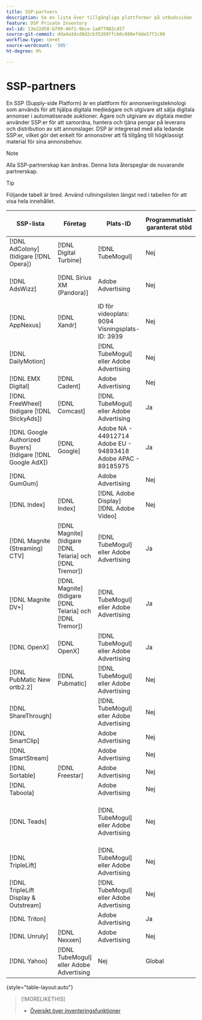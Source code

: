 ```yaml
---
title: SSP-partners
description: Se en lista över tillgängliga plattformar på utbudssidan (SSP) och öppna Exchange-partners.
feature: DSP Private Inventory
exl-id: 13e22d58-b799-46f1-9bce-1a077982c457
source-git-commit: dda4a3dcd8d2cb35269ffcb6c600efdde57f2c90
workflow-type: tm+mt
source-wordcount: '395'
ht-degree: 0%

---
```


# SSP-partners

En SSP (Supply-side Platform) är en plattform för annonseringsteknologi som används för att hjälpa digitala medieägare och utgivare att sälja digitala annonser i automatiserade auktioner. Ägare och utgivare av digitala medier använder SSP:er för att samordna, hantera och tjäna pengar på leverans och distribution av sitt annonslager. DSP är integrerad med alla ledande SSP:er, vilket gör det enkelt för annonsörer att få tillgång till högklassigt material för sina annonsbehov.

>[!NOTE]
>
>Alla SSP-partnerskap kan ändras. Denna lista återspeglar de nuvarande partnerskap.

>[!TIP]
>
>Följande tabell är bred. Använd rullningslisten längst ned i tabellen för att visa hela innehållet.

| SSP-lista | Företag | Plats-ID | Programmatiskt garanterat stöd | Län | Valuta som stöds | Video Desktop | Video Mobile | Video CTV | Display Desktop | Visa mobil | Inbyggd visning | Ljuddator och mobil |
|--- |--- |--- |--- |--- |--- |--- |--- |--- |--- |--- |--- |--- |
| [!DNL AdColony] (tidigare [!DNL Opera]) | [!DNL Digital Turbine] | [!DNL TubeMogul] | Nej | Global | USD | x | x |  | x | x |  |  |
| [!DNL AdsWizz] | [!DNL Sirius XM (Pandora)] | Adobe Advertising | Nej | Global | US-dollar, EUR, GBP |  |  |  |  |  |  | x |
| [!DNL AppNexus] | [!DNL Xandr] | ID för videoplats: 9094<br>Visningsplats-ID: 3939 | Nej | Global | USD | x | x | x | x | x |  |  |
| [!DNL DailyMotion] |  | [!DNL TubeMogul] eller Adobe Advertising | Nej | USA och EMEA | USD, EUR | x | x | x | x | x |  |  |
| [!DNL EMX Digital] | [!DNL Cadent] | Adobe Advertising | Nej | USA/CA | USD | x | x | x | x | x |  |  |
| [!DNL FreeWheel] (tidigare [!DNL StickyAds]) | [!DNL Comcast] | [!DNL TubeMogul] eller Adobe Advertising | Ja | Global | USD, EUR, AUD, GBP | x | x | x |  |  |  |  |
| [!DNL Google Authorized Buyers] (tidigare [!DNL Google AdX]) | [!DNL Google] | Adobe NA - 44912714<br>Adobe EU - 94893418<br>Adobe APAC - 89185975 | Ja | Global | USD, BRL | x | x | x | x | x |  | x |
| [!DNL GumGum] |  | Adobe Advertising | Nej | USA/CA | USD | x | x |  | x | x |  |  |
| [!DNL Index] | [!DNL Index] | [!DNL Adobe Display]<br>[!DNL Adobe Video] | Nej | Global | USD | x | x | x | x | x | | |
| [!DNL Magnite (Streaming) CTV] | [!DNL Magnite] (tidigare [!DNL Telaria] och [!DNL Tremor]) | [!DNL TubeMogul] eller Adobe Advertising | Ja | Global | AUD, USD | x | x | x |  |  |  |  |
| [!DNL Magnite DV+] | [!DNL Magnite] (tidigare [!DNL Telaria] och [!DNL Tremor]) | [!DNL TubeMogul] eller Adobe Advertising | Ja | Global | USD | x | x | x | x | x |  | x |
| [!DNL OpenX] | [!DNL OpenX] | [!DNL TubeMogul] eller Adobe Advertising | Ja | Global | USD | x | x | x | x | x |  |  |
| [!DNL PubMatic New ortb2.2] | [!DNL Pubmatic] | [!DNL TubeMogul] eller Adobe Advertising | Nej | Global | USD | x | x | x | x | x |  |  |
| [!DNL ShareThrough] |  | [!DNL TubeMogul] eller Adobe Advertising | Nej | Global | USD | x | x | x | x | x | x |  |
| [!DNL SmartClip] |  | Adobe Advertising | Nej | EMEA | Alla valutor | x | x | x | x | x |  |  |
| [!DNL SmartStream] |  | Adobe Advertising | Nej | EMEA | EUR, USD | x | x |  |  |  |  |  |
| [!DNL Sortable] | [!DNL Freestar] | Adobe Advertising | Nej | CA | USD |  |  |  | x | x |  |  |
| [!DNL Taboola] |  | Adobe Advertising | Nej | USA/CA | USD | x | x |  |  |  |  |  |
| [!DNL Teads] |  | [!DNL TubeMogul] eller Adobe Advertising | Nej | Outstream Video = Global<br>Display = NA + EMEA | USD | x | x |  | x | x |  |  |
| [!DNL TripleLift] |  | [!DNL TubeMogul] eller Adobe Advertising | Nej | Global | USD |  |  |  |  |  | x |  |
| [!DNL TripleLift Display & Outstream] |  | [!DNL TubeMogul] eller Adobe Advertising | Nej | Global | USD | x | x | x | x | x |  |  |
| [!DNL Triton] |  | Adobe Advertising | Ja | Global | USD |  |  |  |  |  |  | x |
| [!DNL Unruly] | [!DNL Nexxen] | Adobe Advertising | Nej | USA och EMEA | USD | x | x | x |  |  |  |  |
| [!DNL Yahoo] | [!DNL TubeMogul] eller Adobe Advertising | Nej | Global | USD | x | x | x | x | x |  |  |

{style="table-layout:auto"}

>[!MORELIKETHIS]
>
>* [Översikt över inventeringsfunktioner](inventory-overview.md)
